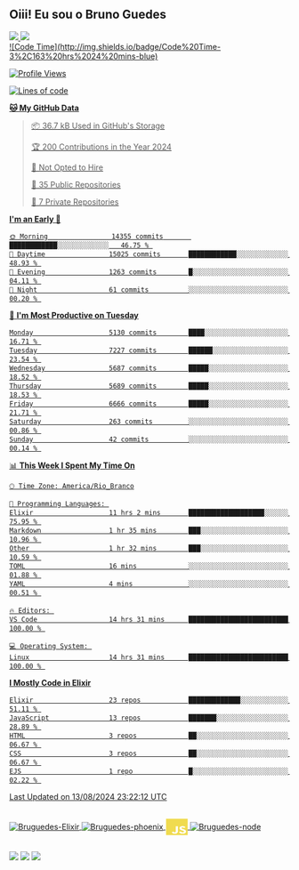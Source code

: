 ## Oiii! Eu sou o Bruno Guedes
 <div>
  <a href="https://github.com/bruguedes">
  <img height="180em" src="https://github-readme-stats.vercel.app/api?username=bruguedes&show_icons=true&theme=dark&include_all_commits=true&count_private=true"/>
  <img height="180em" src="https://github-readme-stats.vercel.app/api/top-langs/?username=bruguedes&layout=compact&langs_count=7&theme=dark"/>
</div>
<div>
  <!--START_SECTION:waka-->
![Code Time](http://img.shields.io/badge/Code%20Time-3%2C163%20hrs%2024%20mins-blue)

![Profile Views](http://img.shields.io/badge/Profile%20Views-0-blue)

![Lines of code](https://img.shields.io/badge/From%20Hello%20World%20I%27ve%20Written-6.2%20million%20lines%20of%20code-blue)

**🐱 My GitHub Data** 

> 📦 36.7 kB Used in GitHub's Storage 
 > 
> 🏆 200 Contributions in the Year 2024
 > 
> 🚫 Not Opted to Hire
 > 
> 📜 35 Public Repositories 
 > 
> 🔑 7 Private Repositories 
 > 
**I'm an Early 🐤** 

```text
🌞 Morning                14355 commits       ████████████░░░░░░░░░░░░░   46.75 % 
🌆 Daytime                15025 commits       ████████████░░░░░░░░░░░░░   48.93 % 
🌃 Evening                1263 commits        █░░░░░░░░░░░░░░░░░░░░░░░░   04.11 % 
🌙 Night                  61 commits          ░░░░░░░░░░░░░░░░░░░░░░░░░   00.20 % 
```
📅 **I'm Most Productive on Tuesday** 

```text
Monday                   5130 commits        ████░░░░░░░░░░░░░░░░░░░░░   16.71 % 
Tuesday                  7227 commits        ██████░░░░░░░░░░░░░░░░░░░   23.54 % 
Wednesday                5687 commits        █████░░░░░░░░░░░░░░░░░░░░   18.52 % 
Thursday                 5689 commits        █████░░░░░░░░░░░░░░░░░░░░   18.53 % 
Friday                   6666 commits        █████░░░░░░░░░░░░░░░░░░░░   21.71 % 
Saturday                 263 commits         ░░░░░░░░░░░░░░░░░░░░░░░░░   00.86 % 
Sunday                   42 commits          ░░░░░░░░░░░░░░░░░░░░░░░░░   00.14 % 
```


📊 **This Week I Spent My Time On** 

```text
🕑︎ Time Zone: America/Rio_Branco

💬 Programming Languages: 
Elixir                   11 hrs 2 mins       ███████████████████░░░░░░   75.95 % 
Markdown                 1 hr 35 mins        ███░░░░░░░░░░░░░░░░░░░░░░   10.96 % 
Other                    1 hr 32 mins        ███░░░░░░░░░░░░░░░░░░░░░░   10.59 % 
TOML                     16 mins             ░░░░░░░░░░░░░░░░░░░░░░░░░   01.88 % 
YAML                     4 mins              ░░░░░░░░░░░░░░░░░░░░░░░░░   00.51 % 

🔥 Editors: 
VS Code                  14 hrs 31 mins      █████████████████████████   100.00 % 

💻 Operating System: 
Linux                    14 hrs 31 mins      █████████████████████████   100.00 % 
```

**I Mostly Code in Elixir** 

```text
Elixir                   23 repos            █████████████░░░░░░░░░░░░   51.11 % 
JavaScript               13 repos            ███████░░░░░░░░░░░░░░░░░░   28.89 % 
HTML                     3 repos             ██░░░░░░░░░░░░░░░░░░░░░░░   06.67 % 
CSS                      3 repos             ██░░░░░░░░░░░░░░░░░░░░░░░   06.67 % 
EJS                      1 repo              █░░░░░░░░░░░░░░░░░░░░░░░░   02.22 % 
```




 Last Updated on 13/08/2024 23:22:12 UTC
<!--END_SECTION:waka-->
</div>
<div style="display: inline_block"><br>
  <img align="center" alt="Bruguedes-Elixir" height="30" width="40" src="https://cdn.jsdelivr.net/gh/devicons/devicon/icons/elixir/elixir-original.svg">
   <img align="center" alt="Bruguedes-phoenix" height="30" width="40" src="https://cdn.jsdelivr.net/gh/devicons/devicon/icons/phoenix/phoenix-original.svg">
  <img align="center" alt="Bruguedes-JavaScript" height="30" width="40" src="https://raw.githubusercontent.com/devicons/devicon/master/icons/javascript/javascript-plain.svg">
  <img align="center" alt="Bruguedes-node" height="30" width="40" src="https://cdn.jsdelivr.net/gh/devicons/devicon/icons/nodejs/nodejs-plain.svg">

</div>

  ##

<div>
  <a href="https://instagram.com/bruguedes21" target="_blank"><img src="https://img.shields.io/badge/-Instagram-%23E4405F?style=for-the-badge&logo=instagram&logoColor=white" target="_blank"></a>
  <a href="https://www.linkedin.com/in/bruguesil/" target="_blank"><img src="https://img.shields.io/badge/-LinkedIn-%230077B5?style=for-the-badge&logo=linkedin&logoColor=white" target="_blank"></a>
  <a href="https://t.me/bruguesil" target="_blank"><img src="https://img.shields.io/badge/Telegram-2CA5E0?style=for-the-badge&logo=telegram&logoColor=white" target="_blank"></a>

</div>
